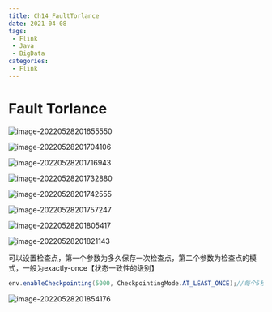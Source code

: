 ```yaml
---
title: Ch14_FaultTorlance
date: 2021-04-08
tags:
 - Flink
 - Java
 - BigData
categories:
 - Flink
---
```


# Fault Torlance

![image-20220528201655550](https://markdown-1301334775.cos.eu-frankfurt.myqcloud.com/image-20220528201655550.png)

![image-20220528201704106](https://markdown-1301334775.cos.eu-frankfurt.myqcloud.com/image-20220528201704106.png)

![image-20220528201716943](https://markdown-1301334775.cos.eu-frankfurt.myqcloud.com/image-20220528201716943.png)

![image-20220528201732880](https://markdown-1301334775.cos.eu-frankfurt.myqcloud.com/image-20220528201732880.png)

![image-20220528201742555](https://markdown-1301334775.cos.eu-frankfurt.myqcloud.com/image-20220528201742555.png)

![image-20220528201757247](https://markdown-1301334775.cos.eu-frankfurt.myqcloud.com/image-20220528201757247.png)

![image-20220528201805417](https://markdown-1301334775.cos.eu-frankfurt.myqcloud.com/image-20220528201805417.png)

![image-20220528201821143](https://markdown-1301334775.cos.eu-frankfurt.myqcloud.com/image-20220528201821143.png)

可以设置检查点，第一个参数为多久保存一次检查点，第二个参数为检查点的模式，一般为exactly-once【状态一致性的级别】

```java
env.enableCheckpointing(5000, CheckpointingMode.AT_LEAST_ONCE);//每个5秒执行一次
```

![image-20220528201854176](https://markdown-1301334775.cos.eu-frankfurt.myqcloud.com/image-20220528201854176.png)